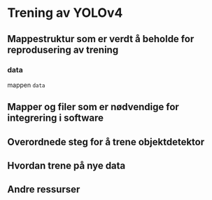 # Trening av YOLOv4

## Mappestruktur som er verdt å beholde for reprodusering av trening

### data
mappen ```data```

## Mapper og filer som er nødvendige for integrering i software

## Overordnede steg for å trene objektdetektor 

## Hvordan trene på nye data

## Andre ressurser






